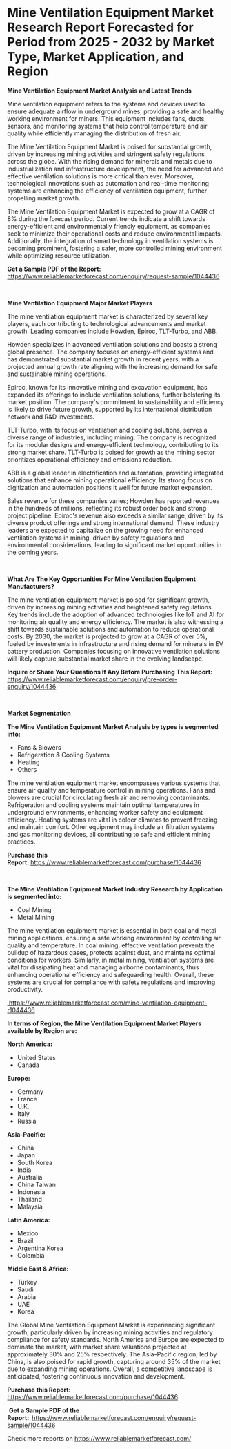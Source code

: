 <p><h1>Mine Ventilation Equipment Market Research Report Forecasted for Period from 2025 -  2032 by Market Type, Market Application, and Region</h1></p><p><strong>Mine Ventilation Equipment Market Analysis and Latest Trends</strong></p>
<p><p>Mine ventilation equipment refers to the systems and devices used to ensure adequate airflow in underground mines, providing a safe and healthy working environment for miners. This equipment includes fans, ducts, sensors, and monitoring systems that help control temperature and air quality while efficiently managing the distribution of fresh air.</p><p>The Mine Ventilation Equipment Market is poised for substantial growth, driven by increasing mining activities and stringent safety regulations across the globe. With the rising demand for minerals and metals due to industrialization and infrastructure development, the need for advanced and effective ventilation solutions is more critical than ever. Moreover, technological innovations such as automation and real-time monitoring systems are enhancing the efficiency of ventilation equipment, further propelling market growth.</p><p>The Mine Ventilation Equipment Market is expected to grow at a CAGR of 8% during the forecast period. Current trends indicate a shift towards energy-efficient and environmentally friendly equipment, as companies seek to minimize their operational costs and reduce environmental impacts. Additionally, the integration of smart technology in ventilation systems is becoming prominent, fostering a safer, more controlled mining environment while optimizing resource utilization.</p></p>
<p><strong>Get a Sample PDF of the Report:&nbsp;</strong> <a href="https://www.reliablemarketforecast.com/enquiry/request-sample/1044436?utm_campaign=1130&utm_medium=2&utm_source=Github&utm_content=ia&utm_term=21022025&utm_id=mine-ventilation-equipment">https://www.reliablemarketforecast.com/enquiry/request-sample/1044436</a></p>
<p>&nbsp;</p>
<p><strong>Mine Ventilation Equipment Major Market Players</strong></p>
<p><p>The mine ventilation equipment market is characterized by several key players, each contributing to technological advancements and market growth. Leading companies include Howden, Epiroc, TLT-Turbo, and ABB.</p><p>Howden specializes in advanced ventilation solutions and boasts a strong global presence. The company focuses on energy-efficient systems and has demonstrated substantial market growth in recent years, with a projected annual growth rate aligning with the increasing demand for safe and sustainable mining operations.</p><p>Epiroc, known for its innovative mining and excavation equipment, has expanded its offerings to include ventilation solutions, further bolstering its market position. The company's commitment to sustainability and efficiency is likely to drive future growth, supported by its international distribution network and R&D investments.</p><p>TLT-Turbo, with its focus on ventilation and cooling solutions, serves a diverse range of industries, including mining. The company is recognized for its modular designs and energy-efficient technology, contributing to its strong market share. TLT-Turbo is poised for growth as the mining sector prioritizes operational efficiency and emissions reduction.</p><p>ABB is a global leader in electrification and automation, providing integrated solutions that enhance mining operational efficiency. Its strong focus on digitization and automation positions it well for future market expansion.</p><p>Sales revenue for these companies varies; Howden has reported revenues in the hundreds of millions, reflecting its robust order book and strong project pipeline. Epiroc's revenue also exceeds a similar range, driven by its diverse product offerings and strong international demand. These industry leaders are expected to capitalize on the growing need for enhanced ventilation systems in mining, driven by safety regulations and environmental considerations, leading to significant market opportunities in the coming years.</p></p>
<p>&nbsp;</p>
<p><strong>What Are The Key Opportunities For Mine Ventilation Equipment Manufacturers?</strong></p>
<p><p>The mine ventilation equipment market is poised for significant growth, driven by increasing mining activities and heightened safety regulations. Key trends include the adoption of advanced technologies like IoT and AI for monitoring air quality and energy efficiency. The market is also witnessing a shift towards sustainable solutions and automation to reduce operational costs. By 2030, the market is projected to grow at a CAGR of over 5%, fueled by investments in infrastructure and rising demand for minerals in EV battery production. Companies focusing on innovative ventilation solutions will likely capture substantial market share in the evolving landscape.</p></p>
<p><strong>Inquire or Share Your Questions If Any Before Purchasing This Report:</strong> <a href="https://www.reliablemarketforecast.com/enquiry/pre-order-enquiry/1044436?utm_campaign=1130&utm_medium=2&utm_source=Github&utm_content=ia&utm_term=21022025&utm_id=mine-ventilation-equipment">https://www.reliablemarketforecast.com/enquiry/pre-order-enquiry/1044436</a></p>
<p>&nbsp;</p>
<p><strong>Market Segmentation</strong></p>
<p><strong>The Mine Ventilation Equipment Market Analysis by types is segmented into:</strong></p>
<p><ul><li>Fans & Blowers</li><li>Refrigeration & Cooling Systems</li><li>Heating</li><li>Others</li></ul></p>
<p><p>The mine ventilation equipment market encompasses various systems that ensure air quality and temperature control in mining operations. Fans and blowers are crucial for circulating fresh air and removing contaminants. Refrigeration and cooling systems maintain optimal temperatures in underground environments, enhancing worker safety and equipment efficiency. Heating systems are vital in colder climates to prevent freezing and maintain comfort. Other equipment may include air filtration systems and gas monitoring devices, all contributing to safe and efficient mining practices.</p></p>
<p><strong>Purchase this Report:&nbsp;</strong><a href="https://www.reliablemarketforecast.com/purchase/1044436?utm_campaign=1130&utm_medium=2&utm_source=Github&utm_content=ia&utm_term=21022025&utm_id=mine-ventilation-equipment">https://www.reliablemarketforecast.com/purchase/1044436</a></p>
<p>&nbsp;</p>
<p><strong>The Mine Ventilation Equipment Market Industry Research by Application is segmented into:</strong></p>
<p><ul><li>Coal Mining</li><li>Metal Mining</li></ul></p>
<p><p>The mine ventilation equipment market is essential in both coal and metal mining applications, ensuring a safe working environment by controlling air quality and temperature. In coal mining, effective ventilation prevents the buildup of hazardous gases, protects against dust, and maintains optimal conditions for workers. Similarly, in metal mining, ventilation systems are vital for dissipating heat and managing airborne contaminants, thus enhancing operational efficiency and safeguarding health. Overall, these systems are crucial for compliance with safety regulations and improving productivity.</p></p>
<p><a href="https://www.reliablemarketforecast.com/mine-ventilation-equipment-r1044436?utm_campaign=1130&utm_medium=2&utm_source=Github&utm_content=ia&utm_term=21022025&utm_id=mine-ventilation-equipment">&nbsp;https://www.reliablemarketforecast.com/mine-ventilation-equipment-r1044436</a></p>
<p><strong>In terms of Region, the Mine Ventilation Equipment Market Players available by Region are:</strong></p>
<p>
    <p> <strong> North America: </strong>
        <ul>
            <li>United States</li>
            <li>Canada</li>
        </ul>
        </p> 
    <p> <strong> Europe: </strong>
        <ul>
            <li>Germany</li>
            <li>France</li>
            <li>U.K.</li>
            <li>Italy</li>
            <li>Russia</li>
        </ul>
        </p> 
    <p> <strong> Asia-Pacific: </strong>
        <ul>
            <li>China</li>
            <li>Japan</li>
            <li>South Korea</li>
            <li>India</li>
            <li>Australia</li>
            <li>China Taiwan</li>
            <li>Indonesia</li>
            <li>Thailand</li>
            <li>Malaysia</li>
        </ul>
        </p> 
    <p> <strong> Latin America: </strong>
        <ul>
            <li>Mexico</li>
            <li>Brazil</li>
            <li>Argentina Korea</li>
            <li>Colombia</li>
        </ul>
        </p> 
    <p> <strong> Middle East & Africa: </strong>
        <ul>
            <li>Turkey</li>
            <li>Saudi</li>
            <li>Arabia</li>
            <li>UAE</li>
            <li>Korea</li>
        </ul>
    </p>
    </p>
<p><p>The Global Mine Ventilation Equipment Market is experiencing significant growth, particularly driven by increasing mining activities and regulatory compliance for safety standards. North America and Europe are expected to dominate the market, with market share valuations projected at approximately 30% and 25% respectively. The Asia-Pacific region, led by China, is also poised for rapid growth, capturing around 35% of the market due to expanding mining operations. Overall, a competitive landscape is anticipated, fostering continuous innovation and development.</p></p>
<p><strong>Purchase this Report: </strong><a href="https://www.reliablemarketforecast.com/purchase/1044436?utm_campaign=1130&utm_medium=2&utm_source=Github&utm_content=ia&utm_term=21022025&utm_id=mine-ventilation-equipment">https://www.reliablemarketforecast.com/purchase/1044436</a></p>
<p>&nbsp;<strong>Get a Sample PDF of the Report:&nbsp;&nbsp;</strong><a href="https://www.reliablemarketforecast.com/enquiry/request-sample/1044436?utm_campaign=1130&utm_medium=2&utm_source=Github&utm_content=ia&utm_term=21022025&utm_id=mine-ventilation-equipment">https://www.reliablemarketforecast.com/enquiry/request-sample/1044436</a></p>
<p><strong></strong></p>
<p>Check more reports on <a href="https://www.reliablemarketforecast.com/?utm_campaign=1130&utm_medium=2&utm_source=Github&utm_content=ia&utm_term=21022025&utm_id=mine-ventilation-equipment">https://www.reliablemarketforecast.com/</a></p>